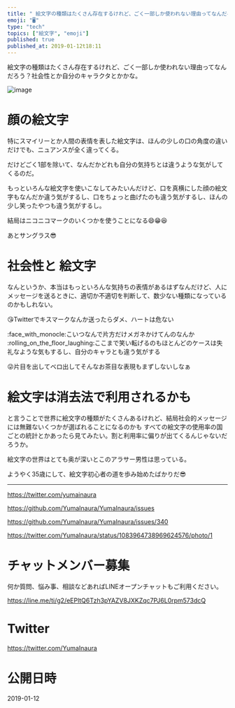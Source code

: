 ```yaml
---
title: " 絵文字の種類はたくさん存在するけれど、ごく一部しか使われない理由ってなんだろう？社会性とか自分のキャラクタとかかな。"
emoji: "🖥"
type: "tech"
topics: ["絵文字", "emoji"]
published: true
published_at: 2019-01-12t18:11
---
```


 絵文字の種類はたくさん存在するけれど、ごく一部しか使われない理由ってなんだろう？社会性とか自分のキャラクタとかかな。

![image](https://user-images.githubusercontent.com/13635059/51071500-42502e80-1695-11e9-9ca4-50b37e0a958a.png)

# 顔の絵文字

特にスマイリーとか人間の表情を表した絵文字は、ほんの少しの口の角度の違いだけでも、ニュアンスが全く違ってくる。

だけどごく1部を除いて、なんだかどれも自分の気持ちとは違うような気がしてくるのだ。 

もっといろんな絵文字を使いこなしてみたいんだけど、口を真横にした顔の絵文字もなんだか違う気がするし、口をちょっと曲げたのも違う気がするし、ほんの少し笑ったやつも違う気がするし。

結局はニコニコマークのいくつかを使うことになる:smile::grin::laughing:

あとサングラス:sunglasses:

# 社会性と 絵文字


なんというか、本当はもっといろんな気持ちの表情があるはずなんだけど、人にメッセージを送るときに、適切か不適切を判断して、数少ない種類になっているのかもしれない。

:kissing_heart:Twitterでキスマークなんか送ったらダメ、ハートは危ない

:face_with_monocle:こいつなんで片方だけメガネかけてんのなんか
:rolling_on_the_floor_laughing:ここまで笑い転げるのもほとんどのケースは失礼なような気もするし、自分のキャラとも違う気がする

:stuck_out_tongue_winking_eye:片目を出してベロ出してそんなお茶目な表現もまずしないしなぁ

# 絵文字は消去法で利用されるかも

と言うことで世界に絵文字の種類がたくさんあるけれど、結局社会的メッセージには無難ないくつかが選ばれることになるのかも
すべての絵文字の使用率の国ごとの統計とかあったら見てみたい。割と利用率に偏りが出てくるんじゃないだろうか。

絵文字の世界はとても奥が深いとこのアラサー男性は思っている。

ようやく35歳にして、絵文字初心者の道を歩み始めたばかりだ:sunglasses:


---

https://twitter.com/yumainaura

https://github.com/YumaInaura/YumaInaura/issues

https://github.com/YumaInaura/YumaInaura/issues/340

https://twitter.com/YumaInaura/status/1083964738969624576/photo/1









<!-- Update From Qiita API -->

# チャットメンバー募集


何か質問、悩み事、相談などあればLINEオープンチャットもご利用ください。

https://line.me/ti/g2/eEPltQ6Tzh3pYAZV8JXKZqc7PJ6L0rpm573dcQ





# Twitter


https://twitter.com/YumaInaura


<!-- Update From Qiita API -->



# 公開日時

2019-01-12
